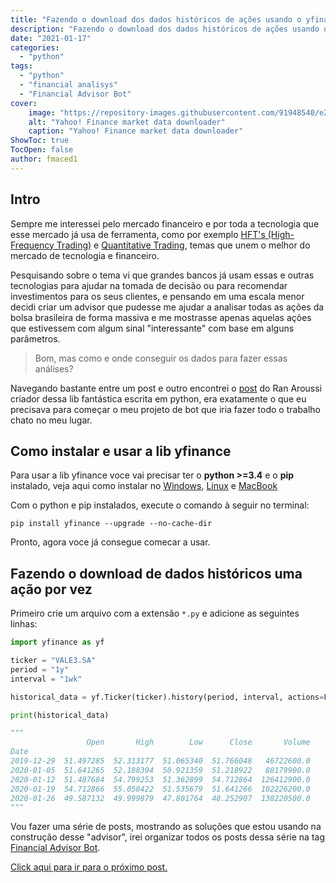 ```yaml
---
title: "Fazendo o download dos dados históricos de ações usando o yfinance"
description: "Fazendo o download dos dados históricos de ações usando o yfinance"
date: "2021-01-17"
categories:
  - "python"
tags:
  - "python"
  - "financial analisys"
  - "Financial Advisor Bot"
cover:
    image: "https://repository-images.githubusercontent.com/91948540/e2b14a80-7fc7-11e9-8b9b-5e1f56b0052a"
    alt: "Yahoo! Finance market data downloader"
    caption: "Yahoo! Finance market data downloader"
ShowToc: true
TocOpen: false
author: fmaced1
---
```


Intro
---------

Sempre me interessei pelo mercado financeiro e por toda a tecnologia que esse mercado já usa de ferramenta, como por exemplo [HFT's (High-Frequency Trading)](https://www.investopedia.com/terms/h/high-frequency-trading.asp#:~:text=High%2Dfrequency%20trading%2C%20also%20known,orders%20based%20on%20market%20conditions.) e [Quantitative Trading](https://www.investopedia.com/terms/q/quantitative-trading.asp), temas que unem o melhor do mercado de tecnologia e financeiro.

Pesquisando sobre o tema vi que grandes bancos já usam essas e outras tecnologias para ajudar na tomada de decisão ou para recomendar investimentos para os seus clientes, e pensando em uma escala menor decidi criar um advisor que pudesse me ajudar a analisar todas as ações da bolsa brasileira de forma massiva e me mostrasse apenas aquelas ações que estivessem com algum sinal "interessante" com base em alguns parâmetros.

> Bom, mas como e onde conseguir os dados para fazer essas análises?

Navegando bastante entre um post e outro encontrei o [post](https://aroussi.com/post/python-yahoo-finance) do Ran Aroussi criador dessa lib fantástica escrita em python, era exatamente o que eu precisava para começar o meu projeto de bot que iria fazer todo o trabalho chato no meu lugar.

Como instalar e usar a lib yfinance
-------------------------

Para usar a lib yfinance voce vai precisar ter o **python >=3.4** e o **pip** instalado, veja aqui como instalar no [Windows](https://python.org.br/instalacao-windows/), [Linux](https://python.org.br/instalacao-linux/) e [MacBook](https://python.org.br/instalacao-mac/)

Com o python e pip instalados, execute o comando à seguir no terminal:

```terminal
pip install yfinance --upgrade --no-cache-dir
```

Pronto, agora voce já consegue comecar a usar.

Fazendo o download de dados históricos uma ação por vez
--------------------

Primeiro crie um arquivo com a extensão `*.py` e adicione as seguintes linhas:

```python
import yfinance as yf

ticker = "VALE3.SA"
period = "1y"
interval = "1wk"

historical_data = yf.Ticker(ticker).history(period, interval, actions=False).dropna()

print(historical_data)

"""
                 Open       High        Low      Close       Volume
Date                                                               
2019-12-29  51.497285  52.313177  51.065340  51.766048   46722600.0
2020-01-05  51.641265  52.188394  50.921359  51.218922   88179900.0
2020-01-12  51.487684  54.799253  51.362899  54.712864  126412900.0
2020-01-19  54.712866  55.058422  51.535679  51.641266  102226200.0
2020-01-26  49.587132  49.999879  47.801764  48.252907  138220500.0
"""
```

Vou fazer uma série de posts, mostrando as soluções que estou usando na construção desse "advisor", irei organizar todos os posts dessa série na tag [Financial Advisor Bot](../../tags/financial-advisor-bot/).

[Click aqui para ir para o próximo post.](../como-fazer-cache-de-objetos-json-com-python/)